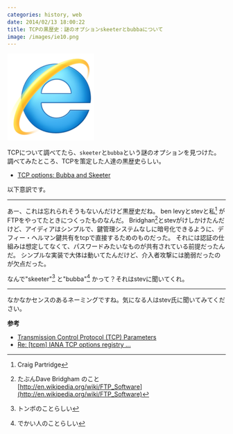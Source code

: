 ```yaml
---
categories: history, web
date: 2014/02/13 18:00:22
title: TCPの黒歴史：謎のオプションskeeterとbubbaについて
image: /images/ie10.png
---
```


![ie](/images/ie10.png ) 

TCPについて調べてたら、`skeeter`と`bubba`という謎のオプションを見つけた。
調べてみたところ、TCPを策定した人達の黒歴史らしい。

* [TCP options: Bubba and Skeeter](http://mailman.postel.org/pipermail/internet-history/2001-November/000073.html ) 

以下意訳です。

<hr>

あー、これは忘れられそうもないんだけど黒歴史だね。
ben levyとstevと私[^1] がFTPをやってたときにつくったものなんだ。
Bridghan[^2]とstevがけしかけたんだけど、アイディアはシンプルで、鍵管理システムなしに暗号化できるように、デフィー・ヘルマン鍵共有をtcpで直接するためのものだった。
それには認証の仕組みは想定してなくて、パスワードみたいなものが共有されている前提だったんだ。
シンプルな実装で大体は動いてたんだけど、介入者攻撃には脆弱だったのが欠点だった。

なんで"skeeter"[^3]  と"bubba"[^4] かって？それはstevに聞いてくれ。

<hr>

なかなかセンスのあるネーミングですね。気になる人はstev氏に聞いてみてください。


**参考**

* [Transmission Control Protocol (TCP) Parameters](http://www.iana.org/assignments/tcp-parameters/tcp-parameters.xhtml ) 
* [Re: [tcpm] IANA TCP options registry ...](http://www.ietf.org/mail-archive/web/tcpm/current/msg05424.html ) 


[^1]: Craig Partridge
[^2]: たぶんDave Bridgham のこと [http://en.wikipedia.org/wiki/FTP_Software](http://en.wikipedia.org/wiki/FTP_Software)
[^3]: トンボのことらしい
[^4]: でかい人のことらしい
